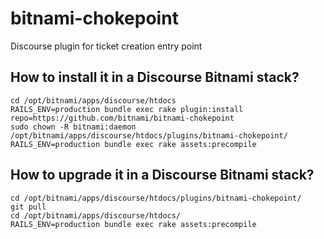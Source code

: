 # bitnami-chokepoint

Discourse plugin for ticket creation entry point

## How to install it in a Discourse Bitnami stack?

```
cd /opt/bitnami/apps/discourse/htdocs
RAILS_ENV=production bundle exec rake plugin:install repo=https://github.com/bitnami/bitnami-chokepoint
sudo chown -R bitnami:daemon /opt/bitnami/apps/discourse/htdocs/plugins/bitnami-chokepoint/
RAILS_ENV=production bundle exec rake assets:precompile
```

## How to upgrade it in a Discourse Bitnami stack?

```
cd /opt/bitnami/apps/discourse/htdocs/plugins/bitnami-chokepoint/
git pull
cd /opt/bitnami/apps/discourse/htdocs/
RAILS_ENV=production bundle exec rake assets:precompile
```

